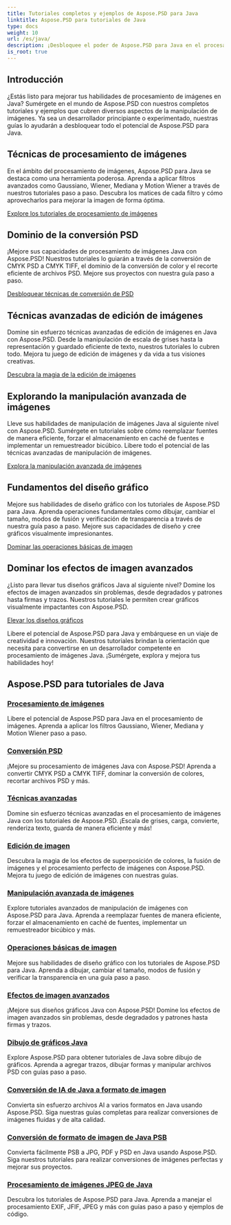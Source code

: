 ```yaml
---
title: Tutoriales completos y ejemplos de Aspose.PSD para Java
linktitle: Aspose.PSD para tutoriales de Java
type: docs
weight: 10
url: /es/java/
description: ¡Desbloquee el poder de Aspose.PSD para Java en el procesamiento de imágenes! Domine filtros como Gaussiano, Wiener, Mediana y Motion Wiener con tutoriales paso a paso.
is_root: true
---
```


## Introducción

¿Estás listo para mejorar tus habilidades de procesamiento de imágenes en Java? Sumérgete en el mundo de Aspose.PSD con nuestros completos tutoriales y ejemplos que cubren diversos aspectos de la manipulación de imágenes. Ya sea un desarrollador principiante o experimentado, nuestras guías lo ayudarán a desbloquear todo el potencial de Aspose.PSD para Java.

## Técnicas de procesamiento de imágenes

En el ámbito del procesamiento de imágenes, Aspose.PSD para Java se destaca como una herramienta poderosa. Aprenda a aplicar filtros avanzados como Gaussiano, Wiener, Mediana y Motion Wiener a través de nuestros tutoriales paso a paso. Descubra los matices de cada filtro y cómo aprovecharlos para mejorar la imagen de forma óptima.

[Explore los tutoriales de procesamiento de imágenes](./image-processing/)

## Dominio de la conversión PSD

¡Mejore sus capacidades de procesamiento de imágenes Java con Aspose.PSD! Nuestros tutoriales lo guiarán a través de la conversión de CMYK PSD a CMYK TIFF, el dominio de la conversión de color y el recorte eficiente de archivos PSD. Mejore sus proyectos con nuestra guía paso a paso.

[Desbloquear técnicas de conversión de PSD](./psd-conversion/)

## Técnicas avanzadas de edición de imágenes

Domine sin esfuerzo técnicas avanzadas de edición de imágenes en Java con Aspose.PSD. Desde la manipulación de escala de grises hasta la representación y guardado eficiente de texto, nuestros tutoriales lo cubren todo. Mejora tu juego de edición de imágenes y da vida a tus visiones creativas.

[Descubra la magia de la edición de imágenes](./image-editing/)

## Explorando la manipulación avanzada de imágenes

Lleve sus habilidades de manipulación de imágenes Java al siguiente nivel con Aspose.PSD. Sumérgete en tutoriales sobre cómo reemplazar fuentes de manera eficiente, forzar el almacenamiento en caché de fuentes e implementar un remuestreador bicúbico. Libere todo el potencial de las técnicas avanzadas de manipulación de imágenes.

[Explora la manipulación avanzada de imágenes](./advanced-image-manipulation/)

## Fundamentos del diseño gráfico

Mejore sus habilidades de diseño gráfico con los tutoriales de Aspose.PSD para Java. Aprenda operaciones fundamentales como dibujar, cambiar el tamaño, modos de fusión y verificación de transparencia a través de nuestra guía paso a paso. Mejore sus capacidades de diseño y cree gráficos visualmente impresionantes.

[Dominar las operaciones básicas de imagen](./basic-image-operations/)

## Dominar los efectos de imagen avanzados

¿Listo para llevar tus diseños gráficos Java al siguiente nivel? Domine los efectos de imagen avanzados sin problemas, desde degradados y patrones hasta firmas y trazos. Nuestros tutoriales le permiten crear gráficos visualmente impactantes con Aspose.PSD.

[Elevar los diseños gráficos](./advanced-image-effects/)

Libere el potencial de Aspose.PSD para Java y embárquese en un viaje de creatividad e innovación. Nuestros tutoriales brindan la orientación que necesita para convertirse en un desarrollador competente en procesamiento de imágenes Java. ¡Sumérgete, explora y mejora tus habilidades hoy!
## Aspose.PSD para tutoriales de Java
### [Procesamiento de imágenes](./image-processing/)
Libere el potencial de Aspose.PSD para Java en el procesamiento de imágenes. Aprenda a aplicar los filtros Gaussiano, Wiener, Mediana y Motion Wiener paso a paso.
### [Conversión PSD](./psd-conversion/)
¡Mejore su procesamiento de imágenes Java con Aspose.PSD! Aprenda a convertir CMYK PSD a CMYK TIFF, dominar la conversión de colores, recortar archivos PSD y más. 
### [Técnicas avanzadas](./advanced-techniques/)
Domine sin esfuerzo técnicas avanzadas en el procesamiento de imágenes Java con los tutoriales de Aspose.PSD. ¡Escala de grises, carga, convierte, renderiza texto, guarda de manera eficiente y más!
### [Edición de imagen](./image-editing/)
Descubra la magia de los efectos de superposición de colores, la fusión de imágenes y el procesamiento perfecto de imágenes con Aspose.PSD. Mejora tu juego de edición de imágenes con nuestras guías.
### [Manipulación avanzada de imágenes](./advanced-image-manipulation/)
Explore tutoriales avanzados de manipulación de imágenes con Aspose.PSD para Java. Aprenda a reemplazar fuentes de manera eficiente, forzar el almacenamiento en caché de fuentes, implementar un remuestreador bicúbico y más.
### [Operaciones básicas de imagen](./basic-image-operations/)
Mejore sus habilidades de diseño gráfico con los tutoriales de Aspose.PSD para Java. Aprenda a dibujar, cambiar el tamaño, modos de fusión y verificar la transparencia en una guía paso a paso.
### [Efectos de imagen avanzados](./advanced-image-effects/)
¡Mejore sus diseños gráficos Java con Aspose.PSD! Domine los efectos de imagen avanzados sin problemas, desde degradados y patrones hasta firmas y trazos.
### [Dibujo de gráficos Java](./java-graphics-drawing/)
Explore Aspose.PSD para obtener tutoriales de Java sobre dibujo de gráficos. Aprenda a agregar trazos, dibujar formas y manipular archivos PSD con guías paso a paso.
### [Conversión de IA de Java a formato de imagen](./java-ai-to-image-format-conversion/)
Convierta sin esfuerzo archivos AI a varios formatos en Java usando Aspose.PSD. Siga nuestras guías completas para realizar conversiones de imágenes fluidas y de alta calidad.
### [Conversión de formato de imagen de Java PSB](./java-psb-to-image-format-conversion/)
Convierta fácilmente PSB a JPG, PDF y PSD en Java usando Aspose.PSD. Siga nuestros tutoriales para realizar conversiones de imágenes perfectas y mejorar sus proyectos.
### [Procesamiento de imágenes JPEG de Java](./java-jpeg-image-processing/)
Descubra los tutoriales de Aspose.PSD para Java. Aprenda a manejar el procesamiento EXIF, JFIF, JPEG y más con guías paso a paso y ejemplos de código.